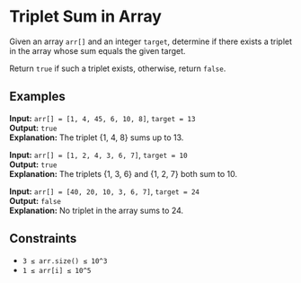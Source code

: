 # Triplet Sum in Array

Given an array `arr[]` and an integer `target`, determine if there exists a triplet in the array whose sum equals the given target.

Return `true` if such a triplet exists, otherwise, return `false`.

## Examples

**Input:** `arr[] = [1, 4, 45, 6, 10, 8]`, `target = 13`  
**Output:** `true`  
**Explanation:** The triplet {1, 4, 8} sums up to 13.

**Input:** `arr[] = [1, 2, 4, 3, 6, 7]`, `target = 10`  
**Output:** `true`  
**Explanation:** The triplets {1, 3, 6} and {1, 2, 7} both sum to 10.

**Input:** `arr[] = [40, 20, 10, 3, 6, 7]`, `target = 24`  
**Output:** `false`  
**Explanation:** No triplet in the array sums to 24.

## Constraints

- `3 ≤ arr.size() ≤ 10^3`
- `1 ≤ arr[i] ≤ 10^5`